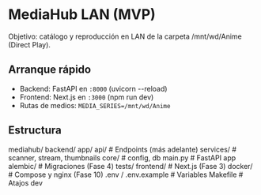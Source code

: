 # MediaHub LAN (MVP)
Objetivo: catálogo y reproducción en LAN de la carpeta /mnt/wd/Anime (Direct Play).

## Arranque rápido
- Backend: FastAPI en `:8000` (uvicorn --reload)
- Frontend: Next.js en `:3000` (npm run dev)
- Rutas de medios: `MEDIA_SERIES=/mnt/wd/Anime`

## Estructura
mediahub/
  backend/
    app/
      api/              # Endpoints (más adelante)
      services/         # scanner, stream, thumbnails
      core/             # config, db
      main.py           # FastAPI app
    alembic/            # Migraciones (Fase 4)
    tests/
  frontend/             # Next.js (Fase 3)
  docker/               # Compose y nginx (Fase 10)
  .env / .env.example   # Variables
  Makefile              # Atajos dev
